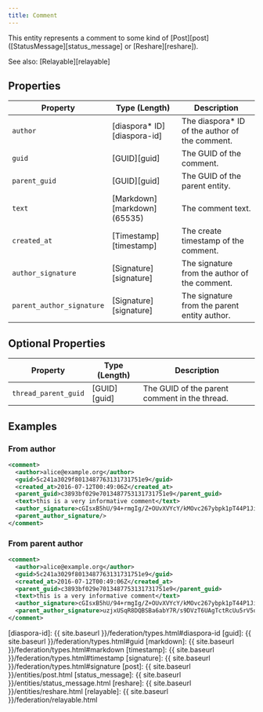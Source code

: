```yaml
---
title: Comment
---
```


This entity represents a comment to some kind of [Post][post] ([StatusMessage][status_message] or [Reshare][reshare]).

See also: [Relayable][relayable]

## Properties

| Property                  | Type (Length)                | Description                                     |
| ------------------------- | ---------------------------- | ----------------------------------------------- |
| `author`                  | [diaspora\* ID][diaspora-id] | The diaspora\* ID of the author of the comment. |
| `guid`                    | [GUID][guid]                 | The GUID of the comment.                        |
| `parent_guid`             | [GUID][guid]                 | The GUID of the parent entity.                  |
| `text`                    | [Markdown][markdown] (65535) | The comment text.                               |
| `created_at`              | [Timestamp][timestamp]       | The create timestamp of the comment.            |
| `author_signature`        | [Signature][signature]       | The signature from the author of the comment.   |
| `parent_author_signature` | [Signature][signature]       | The signature from the parent entity author.    |

## Optional Properties

| Property             | Type (Length) | Description                                   |
| -------------------- | ------------- | --------------------------------------------- |
| `thread_parent_guid` | [GUID][guid]  | The GUID of the parent comment in the thread. |

## Examples

### From author

~~~xml
<comment>
  <author>alice@example.org</author>
  <guid>5c241a3029f8013487763131731751e9</guid>
  <created_at>2016-07-12T00:49:06Z</created_at>
  <parent_guid>c3893bf029e7013487753131731751e9</parent_guid>
  <text>this is a very informative comment</text>
  <author_signature>cGIsxB5hU/94+rmgIg/Z+OUvXVYcY/kMOvc267ybpk1pT44P1JiWfnI26F1Mta62UjzIW/SjeAO0RIsJRguaISLpXX/d5DJCMpePAZaZiagUbdgH/w4L++fXiPxBKkSm+PB4txxmHGN8FHjwEUJFHJ1m3VfU4w2JC8+IBU93eag=</author_signature>
  <parent_author_signature/>
</comment>
~~~

### From parent author

~~~xml
<comment>
  <author>alice@example.org</author>
  <guid>5c241a3029f8013487763131731751e9</guid>
  <created_at>2016-07-12T00:49:06Z</created_at>
  <parent_guid>c3893bf029e7013487753131731751e9</parent_guid>
  <text>this is a very informative comment</text>
  <author_signature>cGIsxB5hU/94+rmgIg/Z+OUvXVYcY/kMOvc267ybpk1pT44P1JiWfnI26F1Mta62UjzIW/SjeAO0RIsJRguaISLpXX/d5DJCMpePAZaZiagUbdgH/w4L++fXiPxBKkSm+PB4txxmHGN8FHjwEUJFHJ1m3VfU4w2JC8+IBU93eag=</author_signature>
  <parent_author_signature>uzjxUSqR8DQBSBa6abY7R/s9DVzT6UAgTctRcUu5rV5o0iXJD2MR6kp6bsVH3nMbbNvOjwAtrdfz3SVHT2gD8M5PmoFagxK7m5T1c9FB0i+wknoAah0Si0c2sP/BPLnkQ83DgLjF+JZCzMX4sWKvYfyaMjnih1MtQILGyuiwA0E=</parent_author_signature>
</comment>
~~~

[diaspora-id]: {{ site.baseurl }}/federation/types.html#diaspora-id
[guid]: {{ site.baseurl }}/federation/types.html#guid
[markdown]: {{ site.baseurl }}/federation/types.html#markdown
[timestamp]: {{ site.baseurl }}/federation/types.html#timestamp
[signature]: {{ site.baseurl }}/federation/types.html#signature
[post]: {{ site.baseurl }}/entities/post.html
[status_message]: {{ site.baseurl }}/entities/status_message.html
[reshare]: {{ site.baseurl }}/entities/reshare.html
[relayable]: {{ site.baseurl }}/federation/relayable.html
